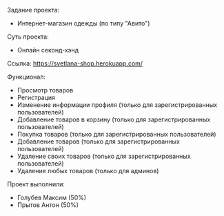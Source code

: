 Задание проекта:
- Интернет-магазин одежды (по типу "Авито")

Суть проекта:
- Онлайн секонд-хэнд 

Ссылка:
https://svetlana-shop.herokuapp.com/

Функционал:
- Просмотр товаров
- Регистрация
- Изменение информации профиля (только для зарегистрированных пользователей)
- Добавление товаров в корзину (только для зарегистрированных пользователей)
- Покупка товаров (только для зарегистрированных пользователей)
- Добавление товаров (только для зарегистрированных пользователей)
- Удаление своих товаров (только для зарегистрированных пользователей)
- Удаление любых товаров (только для админов)

Проект выполнили:
- Голубев Максим (50%)
- Прытов Антон (50%)
